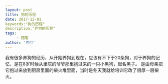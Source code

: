 ```yaml
---
layout: post
title: 狗的历程
date: 2017-12-01
keywords:"狗的历程"
description:"养狗的历程"
tags:
     - 随笔
author: '老付'
---
```

 
  我有很多养狗的经历，从开始养狗到现在，应该有不下于20条狗，对于养狗的记忆，是在8岁时候从里院的爷爷那里抱过来的一只小黑狗，起名黑子。 是由母亲把它抱过来放到厨房里面的柴火堆里面，当时是冬天我就给培训它改了很厚一层柴火。
 